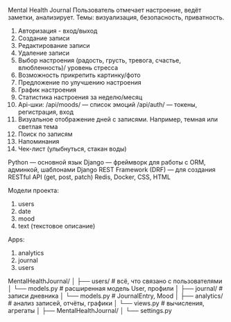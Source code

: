Mental Health Journal
Пользователь отмечает настроение, ведёт заметки, анализирует.
Темы: визуализация, безопасность, приватность.

1. Авторизация - вход/выход 
2. Создание записи
3. Редактирование записи
4. Удаление записи
5. Выбор настроения (радость, грусть, тревога, счастье, влюбленность)/ уровень стресса
6. Возможность прикрепить картинку/фото
7. Предложение по улучшению настроения
8. График настроения 
9. Статистика настроения за неделю/месяц 
10. Аpi-шки:
/api/moods/ — список эмоций
/api/auth/ — токены, регистрация, вход
11. Визуальное отображение дней с записями. Например, темная или светлая тема
12. Поиск по записям 
13. Напоминания 
14. Чек-лист (улыбнуться, стакан воды)


Python — основной язык
Django — фреймворк для работы с ORM, админкой, шаблонами
Django REST Framework (DRF) — для создания RESTful API (get, post, patch)
Redis, Docker, CSS, HTML

Модели проекта:
1. users
2. date
3. mood 
4. text (текстовое описание)

Apps:
1. analytics
2. journal
3. users

MentalHealthJournal/
│
├── users/          # всё, что связано с пользователями
│   └── models.py   # расширенная модель User, профили
│
├── journal/        # записи дневника
│   └── models.py   # JournalEntry, Mood
│
├── analytics/      # анализ записей, отчёты, графики
│   └── views.py    # вычисления, агрегаты
│
├── MentalHealthJournal/
│   └── settings.py